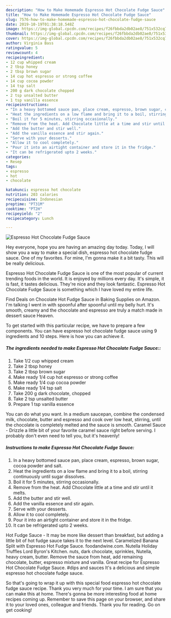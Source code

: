 ```yaml
---
description: "How to Make Homemade Espresso Hot Chocolate Fudge Sauce"
title: "How to Make Homemade Espresso Hot Chocolate Fudge Sauce"
slug: 7576-how-to-make-homemade-espresso-hot-chocolate-fudge-sauce
date: 2019-10-19T01:38:18.548Z
image: https://img-global.cpcdn.com/recipes/f26fbbda2db02ae8/751x532cq70/espresso-hot-chocolate-fudge-sauce-recipe-main-photo.jpg
thumbnail: https://img-global.cpcdn.com/recipes/f26fbbda2db02ae8/751x532cq70/espresso-hot-chocolate-fudge-sauce-recipe-main-photo.jpg
cover: https://img-global.cpcdn.com/recipes/f26fbbda2db02ae8/751x532cq70/espresso-hot-chocolate-fudge-sauce-recipe-main-photo.jpg
author: Virginia Bass
ratingvalue: 5
reviewcount: 4
recipeingredient:
- 12 cup whipped cream
- 2 tbsp honey
- 2 tbsp brown sugar
- 14 cup hot espresso or strong coffee
- 14 cup cocoa powder
- 14 tsp salt
- 200 g dark chocolate chopped
- 2 tsp unsalted butter
- 1 tsp vanilla essence
recipeinstructions:
- "In a heavy bottomed sauce pan, place cream, espresso, brown sugar, cocoa powder and salt."
- "Heat the ingredients on a low flame and bring it to a boil, stirring continuously until sugar dissolves."
- "Boil it for 5 minutes, stirring occasionally."
- "Remove from the heat. Add Chocolate little at a time and stir until it melts."
- "Add the butter and stir well."
- "Add the vanilla essence and stir again."
- "Serve with your desserts."
- "Allow it to cool completely."
- "Pour it into an airtight container and store it in the fridge."
- "It can be refrigerated upto 2 weeks."
categories:
- Resep
tags:
- espresso
- hot
- chocolate

katakunci: espresso hot chocolate
nutrition: 203 calories
recipecuisine: Indonesian
preptime: "PT31M"
cooktime: "PT2H"
recipeyield: "2"
recipecategory: Lunch

---
```



![Espresso Hot Chocolate Fudge Sauce](https://img-global.cpcdn.com/recipes/f26fbbda2db02ae8/751x532cq70/espresso-hot-chocolate-fudge-sauce-recipe-main-photo.jpg)

Hey everyone, hope you are having an amazing day today. Today, I will show you a way to make a special dish, espresso hot chocolate fudge sauce. One of my favorites. For mine, I'm gonna make it a bit tasty. This will be really delicious.

Espresso Hot Chocolate Fudge Sauce is one of the most popular of current trending foods in the world. It is enjoyed by millions every day. It's simple, it is fast, it tastes delicious. They're nice and they look fantastic. Espresso Hot Chocolate Fudge Sauce is something which I have loved my entire life.

Find Deals on Chocolate Hot Fudge Sauce in Baking Supplies on Amazon. I&#39;m talking I went in with spoonful after spoonful until my belly hurt. It&#39;s smooth, creamy and the chocolate and espresso are truly a match made in dessert sauce Heaven.


To get started with this particular recipe, we have to prepare a few components. You can have espresso hot chocolate fudge sauce using 9 ingredients and 10 steps. Here is how you can achieve it.

##### The ingredients needed to make Espresso Hot Chocolate Fudge Sauce::

1. Take 1/2 cup whipped cream
1. Take 2 tbsp honey
1. Take 2 tbsp brown sugar
1. Make ready 1/4 cup hot espresso or strong coffee
1. Make ready 1/4 cup cocoa powder
1. Make ready 1/4 tsp salt
1. Take 200 g dark chocolate, chopped
1. Take 2 tsp unsalted butter
1. Prepare 1 tsp vanilla essence


You can do what you want. In a medium saucepan, combine the condensed milk, chocolate, butter and espresso and cook over low heat, stirring, until the chocolate is completely melted and the sauce is smooth. Caramel Sauce - Drizzle a little bit of your favorite caramel sauce right before serving. I probably don&#39;t even need to tell you, but it&#39;s heavenly! 

##### Instructions to make Espresso Hot Chocolate Fudge Sauce:

1. In a heavy bottomed sauce pan, place cream, espresso, brown sugar, cocoa powder and salt.
1. Heat the ingredients on a low flame and bring it to a boil, stirring continuously until sugar dissolves.
1. Boil it for 5 minutes, stirring occasionally.
1. Remove from the heat. Add Chocolate little at a time and stir until it melts.
1. Add the butter and stir well.
1. Add the vanilla essence and stir again.
1. Serve with your desserts.
1. Allow it to cool completely.
1. Pour it into an airtight container and store it in the fridge.
1. It can be refrigerated upto 2 weeks.


Hot Fudge Sauce - It may be more like dessert than breakfast, but adding a little bit of hot fudge sauce takes it to the next level. Caramelized Banana Split with Espresso Hot Fudge Sauce. foodandwine.com. Nutella Holiday Truffles Lord Byron&#39;s Kitchen. nuts, dark chocolate, sprinkles, Nutella, heavy cream, butter. Remove the sauce from heat, add remaining chocolate, butter, espresso mixture and vanilla. Great recipe for Espresso Hot Chocolate Fudge Sauce. #dips and sauces It&#39;s a delicious and simple espresso hot chocolate fudge sauce. 

So that's going to wrap it up with this special food espresso hot chocolate fudge sauce recipe. Thank you very much for your time. I am sure that you can make this at home. There's gonna be more interesting food at home recipes coming up. Remember to save this page on your browser, and share it to your loved ones, colleague and friends. Thank you for reading. Go on get cooking!
